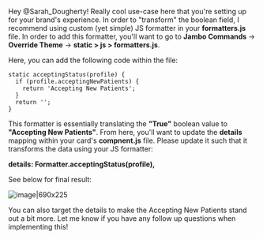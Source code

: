 Hey @Sarah_Dougherty! Really cool use-case here that you're setting up for your brand's experience. In order to "transform" the boolean field, I recommend using custom (yet simple) JS formatter in your **formatters.js** file. In order to add this formatter, you'll want to go to **Jambo Commands** -> **Override Theme** -> **static > js > formatters.js**.

Here, you can add the following code within the file:

    static acceptingStatus(profile) {
      if (profile.acceptingNewPatients) {
        return 'Accepting New Patients';
      } 
      return '';
    }

This formatter is essentially translating the **"True"** boolean value to **"Accepting New Patients"**. From here, you'll want to update the **details** mapping within your card's **compnent.js** file. Please update it such that it transforms the data using your JS formatter:

**details: Formatter.acceptingStatus(profile),**




See below for final result:

![image|690x225](https://aws1.discourse-cdn.com/turtlehead/optimized/1X/cbeb9bae4d34329455a2e64f7ebcd9255c224fa4_2_1380x450.png) 

You can also target the details to make the Accepting New Patients stand out a bit more. Let me know if you have any follow up questions when implementing this!